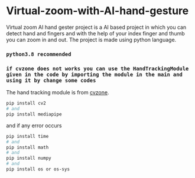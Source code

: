 # Virtual-zoom-with-AI-hand-gesture

Virtual zoom AI hand gester  project is a AI based project in which you can detect hand and fingers and with the help of your index finger and thumb you can zoom in and out.
The project is made using python language.

### `python3.8 recommended `

### `if cvzone does not works you can use the HandTrackingModule given in the code by importing the module in the main and using it by change some codes`

The hand tracking module is from [cvzone](https://github.com/cvzone/cvzone).

```bash
pip install cv2
# and
pip install mediapipe
```
and if any error occurs
```bash
pip install time
# and
pip install math
# and 
pip install numpy
# and
pip install os or os-sys
```

